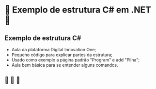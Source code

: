 # :book: Exemplo de estrutura C# em .NET :book:
## Exemplo de estrutura C#
* Aula da plataforma Digital Innovation One;
* Pequeno código para explicar partes da estrutura;
* Usado como exemplo a página padrão "Program" e add "Pilha";
* Aula bem básica para se entender alguns comandos.

## :rocket: :rocket: :rocket: